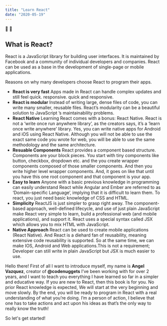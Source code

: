 ```yaml
---
title: "Learn React"
date: "2020-05-19"
---
```


👋 🚀

## What is React?

React is a JavaScript library for building user interfaces. It is maintained by Facebook and a community of individual developers and companies. React can be used as a base in the development of single-page or mobile applications.

Reasons on why many developers choose React to program their apps.

- **React is very fast** Apps made in React can handle complex updates and still feel quick. responsive. quick and responsive.
- **React is modular** Instead of writing large, dense files of code, you can write many smaller, reusable files. React’s modularity can be a beautiful solution to JavaScript ’s maintainability problems.
- **React Native** Learning React comes with a bonus: React Native. React is not a ‘write once run anywhere library’, as the creators says, it’s a ‘learn once write anywhere’ library. Yes, you can write native apps for Android and iOS using React Native. Although you will not be able to use the exact same code you wrote for web, you will be able to use the same methodology and the same architecture.
- **Resuable Components** React provides a component based structure. Components are your block pieces. You start with tiny components like button, checkbox, dropdown etc. and the you create wrapper components composed of those smaller components. And then you write higher level wrapper components. And, it goes on like that until you have this one root component and that component is your app.
- **Easy to learn** Anyone with a basic previous knowledge in programming can easily understand React while Angular and Ember are referred to as ‘Domain-specific Language’, implying that it is difficult to learn them. To react, you just need basic knowledge of CSS and HTML.
- **Simplicity** ReactJS is just simpler to grasp right away. The component-based approach, well-defined lifecycle, and use of just plain JavaScript make React very simple to learn, build a professional web (and mobile applications), and support it. React uses a special syntax called JSX which allows you to mix HTML with JavaScript.
- **Native Approach** React can be used to create mobile applications (React Native). And React is a diehard fan of reusability, meaning extensive code reusability is supported. So at the same time, we can make IOS, Android and Web applications.This is not a requirement; Developer can still write in plain JavaScript but JSX is much easier to use.

Hello there! First of all I want to introduce myself, my name is **Angel Vazquez**, creator of **@codenuggets** I’ve been working with for over 2 years, and I want to teach you everything I have learned so far in a simpler and educative way. If you are new to React, then this book is for you. No prior React knowledge is expected, We will start at the very beginning and move slowly. By the end, you will be ready to program in React with a real understanding of what you’re doing. I’m a person of action, I believe that one has to take actions and act upon his ideas as that’s the only way to really know the truth!

So let's get started!
